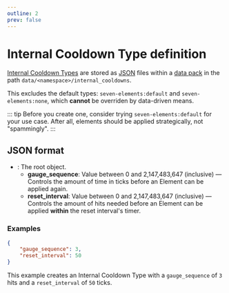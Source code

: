 ```yaml
---
outline: 2
prev: false
---
```


# Internal Cooldown Type definition

[Internal Cooldown Types](../../guide/elements/internal_cooldown.md) are stored as [JSON](https://minecraft.wiki/w/JSON) files within a [data pack](https://minecraft.wiki/w/Data_pack) in the path `data/<namespace>/internal_cooldowns`.

This excludes the default types: `seven-elements:default` and `seven-elements:none`, which **cannot** be overriden by data-driven means.

::: tip
Before you create one, consider trying `seven-elements:default` for your use case. After all, elements should be applied strategically, not "spammingly".
:::

## JSON format

<div class="treeview">
	<ul>
		<li>
			<span title="NBT Compound / JSON Object" class="nbt-sprite sprite" style="background-position:-48px -16px;background-size:64px auto;height:16px;width:16px"></span>: The root object.
			<ul>
				<li>
					<span title="Int" class="nbt-sprite sprite" style="background-position:-48px 0px;background-size:64px auto;height:16px;width:16px"></span> <b>gauge_sequence</b>: Value between 0 and 2,147,483,647 (inclusive) — Controls the amount of time in ticks before an Element can be applied again.
				</li>
				<li>
					<span title="Int" class="nbt-sprite sprite" style="background-position:-48px 0px;background-size:64px auto;height:16px;width:16px"></span> <b>reset_interval</b>: Value between 0 and 2,147,483,647 (inclusive) — Controls the amount of hits needed before an Element can be applied <b>within</b> the reset interval's timer.
				</li>
			</ul>
		</li>
	</ul>
</div>

### Examples

```json
{
	"gauge_sequence": 3,
	"reset_interval": 50
}
```
This example creates an Internal Cooldown Type with a `gauge_sequence` of `3` hits and a `reset_interval` of `50` ticks.